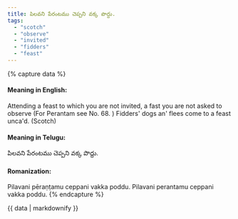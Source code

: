 ```yaml
---
title: పిలవని పేరంటము చెప్పని వక్క పొద్దు.
tags:
  - "scotch"
  - "observe"
  - "invited"
  - "fidders"
  - "feast"
---
```


{% capture data %}
#### Meaning in English:
Attending a feast to which you are not invited, a fast you are not asked to observe
(For Perantam see No. 68. )
Fidders' dogs an' flees come to a feast unca'd. (Scotch)

#### Meaning in Telugu:
పిలవని పేరంటము చెప్పని వక్క పొద్దు.

#### Romanization:
Pilavani pēraṇṭamu ceppani vakka poddu.
Pilavani perantamu ceppani vakka poddu.
{% endcapture %}

{{ data | markdownify }}

